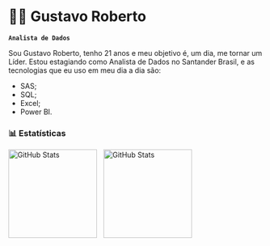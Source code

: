 # 👨‍💻 Gustavo Roberto

**`Analista de Dados`**

Sou Gustavo Roberto, tenho 21 anos e meu objetivo é, um dia, me tornar um Líder. Estou estagiando como Analista de Dados no Santander Brasil, e as tecnologias que eu uso em meu dia a dia são:
- SAS;
- SQL;
- Excel;
- Power BI.

### 📊 Estatísticas

<p>
  <img 
    align="left" 
    alt="GitHub Stats" 
    height="175" 
    style="padding-right: 10px;" 
    src="https://github-readme-stats.vercel.app/api?username=DevGustar&show_icons=true&theme=tokyonight&include_all_commits=true&locale=pt-br" 
  />

<img 
      align="left" 
      alt="GitHub Stats" 
      height="175" 
      src="https://github-readme-stats.vercel.app/api/top-langs/?username=DevGustar&theme=tokyonight&layout=compact&custom_title=Tecnologias&langs_count=9" 
  />

</p>
